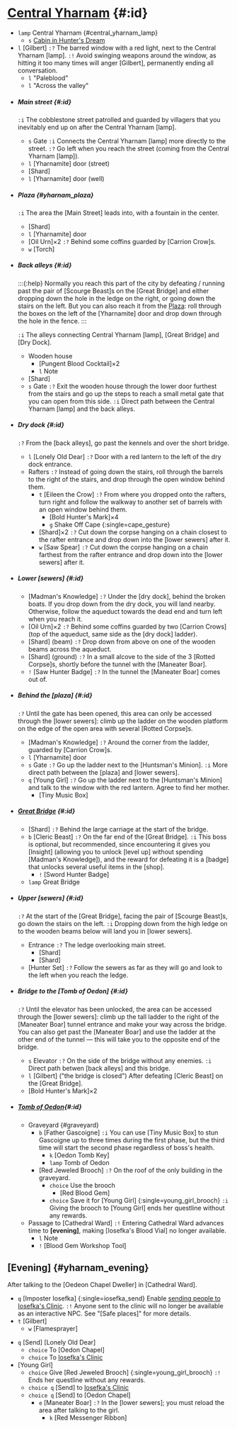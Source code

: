 # [Central Yharnam](@) {#:id}

+ `lamp` Central Yharnam {#central_yharnam_lamp}
  - `s` [Cabin in Hunter's Dream](cabin)
+ `l` [Gilbert]
  `:?` The barred window with a red light, next to the Central Yharnam [lamp].
  `:!` Avoid swinging weapons around the window, as hitting it too many times will anger [Gilbert], permanently ending all conversation.
  + `l` "Paleblood"
  + `l` "Across the valley"
  

- ##### Main street {#:id}
  `:i` The cobblestone street patrolled and guarded by villagers that you inevitably end up on after the Central Yharnam [lamp].
  
  + `s` Gate
    `:i` Connects the Central Yharnam [lamp] more directly to the street.
    `:?` Go left when you reach the street (coming from the Central Yharnam [lamp]).
  + `l` [Yharnamite] door (street)
  + [Shard]
  + `l` [Yharnamite] door (well)
  
- ##### Plaza {#yharnam_plaza}
  `:i` The area the [Main Street] leads into, with a fountain in the center.
  
  + [Shard]
  + `l` [Yharnamite] door
  + [Oil Urn]×2
    `:?` Behind some coffins guarded by [Carrion Crow]s.
  + `w` [Torch]
  
- ##### Back alleys {#:id}
  :::{:help}
  Normally you reach this part of the city by defeating / running past the pair of [Scourge Beast]s on the [Great Bridge] and either dropping down the hole in the ledge on the right, or going down the stairs on the left.
  But you can also reach it from the [Plaza](yharnam_plaza): roll through the boxes on the left of the [Yharnamite] door and drop down through the hole in the fence.
  :::
  
  `:i` The alleys connecting Central Yharnam [lamp], [Great Bridge] and [Dry Dock].
  
  - Wooden house
    + [Pungent Blood Cocktail]×2
    + `l` Note
  + [Shard]
  + `s` Gate
    `:?` Exit the wooden house through the lower door furthest from the stairs and go up the steps to reach a small metal gate that you can open from this side.
    `:i` Direct path between the Central Yharnam [lamp] and the back alleys.
  
- ##### Dry dock {#:id}
  `:?` From the [back alleys], go past the kennels and over the short bridge.
  
  + `l` [Lonely Old Dear]
    `:?` Door with a red lantern to the left of the dry dock entrance.
  - Rafters
    `:?` Instead of going down the stairs, roll through the barrels to the right of the stairs, and drop through the open window behind them.
    + `t` [Eileen the Crow]
      `:?` From where you dropped onto the rafters, turn right and follow the walkway to another set of barrels with an open window behind them.
      - [Bold Hunter's Mark]×4
      + `g` Shake Off Cape {:single=cape_gesture}
    + [Shard]×2
      `:?` Cut down the corpse hanging on a chain closest to the rafter entrance and drop down into the [lower sewers] after it.
    + `w` [Saw Spear]
      `:?` Cut down the corpse hanging on a chain farthest from the rafter entrance and drop down into the [lower sewers] after it.
  
- ##### Lower [sewers] {#:id}
  + [Madman's Knowledge]
    `:?` Under the [dry dock], behind the broken boats. If you drop down from the dry dock, you will land nearby. Otherwise, follow the aqueduct towards the dead end and turn left when you reach it.
  + [Oil Urn]×2
    `:?` Behind some coffins guarded by two [Carrion Crows] (top of the aqueduct, same side as the [dry dock] ladder).
  + [Shard] (beam)
    `:?` Drop down from above on one of the wooden beams across the aqueduct.
  + [Shard] (ground)
    `:?` In a small alcove to the side of the 3 [Rotted Corpse]s, shortly before the tunnel with the [Maneater Boar].
  + `!` [Saw Hunter Badge]
    `:?` In the tunnel the [Maneater Boar] comes out of.

- ##### Behind the [plaza] {#:id}
  `:?` Until the gate has been opened, this area can only be accessed through the [lower sewers]\: climb up the ladder on the wooden platform on the edge of the open area with several [Rotted Corpse]s.
  
  + [Madman's Knowledge]
    `:?` Around the corner from the ladder, guarded by [Carrion Crow]s.
  + `l` [Yharnamite] door
  + `s` Gate
    `:?` Go up the ladder next to the [Huntsman's Minion].
    `:i` More direct path between the [plaza] and [lower sewers].
  + `q` [Young Girl]
    `:?` Go up the ladder next to the [Huntsman's Minion] and talk to the window with the red lantern.
    Agree to find her mother.
    - [Tiny Music Box]
  
- ##### [Great Bridge](@) {#:id}
  + [Shard]
    `:?` Behind the large carriage at the start of the bridge.
  + `b` [Cleric Beast]
    `:?` On the far end of the [Great Bridge].
    `:i` This boss is optional, but recommended, since encountering it gives you [Insight] (allowing you to unlock [level up] without spending [Madman's Knowledge]), and the reward for defeating it is a [badge] that unlocks several useful items in the [shop].
    - `!` [Sword Hunter Badge]
  + `lamp` Great Bridge
  
- ##### Upper [sewers] {#:id}
  `:?` At the start of the [Great Bridge], facing the pair of [Scourge Beast]s, go down the stairs on the left.
  `:i` Dropping down from the high ledge on to the wooden beams below will land you in [lower sewers].
  
  - Entrance
    `:?` The ledge overlooking main street.
    + [Shard]
    + [Shard]
  + [Hunter Set]
  `:?` Follow the sewers as far as they will go and look to the left when you reach the ledge.
  
- ##### Bridge to the [Tomb of Oedon] {#:id}
  `:?` Until the elevator has been unlocked, the area can be accessed through the [lower sewers]\: climb up the tall ladder to the right of the [Maneater Boar] tunnel entrance and make your way across the bridge. You can also get past the [Maneater Boar] and use the ladder at the other end of the tunnel — this will take you to the opposite end of the bridge.
  
  + `s` Elevator
    `:?` On the side of the bridge without any enemies.
    `:i` Direct path betwen [back alleys] and this bridge.
  + `l` [Gilbert] ("the bridge is closed")
    After defeating [Cleric Beast] on the [Great Bridge].
  + [Bold Hunter's Mark]×2
  
- ##### [Tomb of Oedon](@){#:id}
  - Graveyard {#graveyard}
    + `b` [Father Gascoigne]
      `:i` You can use [Tiny Music Box] to stun Gascoigne up to three times during the first phase, but the third time will start the second phase regardless of boss's health.
      - `k` [Oedon Tomb Key]
      + `lamp` Tomb of Oedon
    + [Red Jeweled Brooch]
      `:?` On the roof of the only building in the graveyard.
      + `choice` Use the brooch
        - [Red Blood Gem]
      + `choice` Save it for [Young Girl] {:single=young_girl_brooch}
        `:i` Giving the brooch to [Young Girl] ends her questline without any rewards.
  - Passage to [Cathedral Ward]
    `:!` Entering Cathedral Ward advances time to **[evening]**, making [Iosefka's Blood Vial] no longer available.
    + `l` Note
    + `!` [Blood Gem Workshop Tool]


## [Evening] {#yharnam_evening}

  After talking to the [Oedeon Chapel Dweller] in [Cathedral Ward].

  + `q` [Imposter Iosefka] {:single=iosefka_send}
    Enable [sending people to Iosefka's Clinic](safe_places).
    `:!` Anyone sent to the clinic will no longer be available as an interactive NPC. See "[Safe places]" for more details.
  + `t` [Gilbert]
    - `w` [Flamesprayer]
  - `q` [Send] [Lonely Old Dear]
    + `choice` To [Oedon Chapel]
    + `choice` To [Iosefka's Clinic](clinic_evening)
  - [Young Girl]
    + `choice` Give [Red Jeweled Brooch] {:single=young_girl_brooch}
      `:!` Ends her questline without any rewards.
    + `choice q` [Send] to [Iosefka's Clinic](clinic_evening)
    + `choice q` [Send] to [Oedon Chapel]
      + `e` [Maneater Boar]
        `:?` In the [lower sewers]; you must reload the area after talking to the girl.
          + `k` [Red Messenger Ribbon]